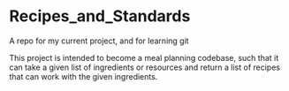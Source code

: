 # Recipes_and_Standards
A repo for my current project, and for learning git

This project is intended to become a meal planning codebase,
such that it can take a given list of ingredients or resources
and return a list of recipes that can work with the given ingredients.
